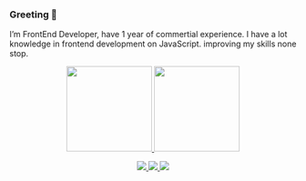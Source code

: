 ### Greeting 👋

I’m FrontEnd Developer, have 1 year of commertial experience. I have a lot knowledge in frontend development on JavaScript.
improving my skills none stop.

<!--
**Gizmo2093/Gizmo2093** is a ✨ _special_ ✨ repository because its `README.md` (this file) appears on your GitHub profile.

Here are some ideas to get you started:

- 🔭 I’m currently working on ...
- 🌱 I’m currently learning ...
- 👯 I’m looking to collaborate on ...
- 🤔 I’m looking for help with ...
- 💬 Ask me about ...
- 📫 How to reach me: ...
- 😄 Pronouns: ...
- ⚡ Fun fact: ...
-->

<p align='center'>
   <a href="https://github-readme-stats.vercel.app/api?username=Gizmo2093&show_icons=true&count_private=true">
      <img height=150 src="https://github-readme-stats.vercel.app/api?username=Gizmo2093&show_icons=true&count_private=true"/>
   </a>
   
   <a href="https://github.com/Gizmo2093/github-readme-stats">
      <img height=150 src="https://github-readme-stats.vercel.app/api/top-langs/?username=Gizmo2093&layout=compact"/>
   </a>
</p>

<p align="center">
   <a href="https://www.linkedin.com/in/vladimir-okolov-022aa2171/">
      <img src="https://img.shields.io/badge/LinkedIn-0077B5?style=for-the-badge&logo=linkedin&logoColor=white">
   </a>
   
   <a href="https://vk.com/id56270654">
      <img src="https://img.shields.io/badge/вконтакте-%232E87FB.svg?&style=for-the-badge&logo=vk&logoColor=white">
   </a>
   
   <a href="Gizmo2093@gmail.com">
      <img src="https://img.shields.io/badge/Gmail-D14836?style=for-the-badge&logo=gmail&logoColor=white">
   </a>
</p>
